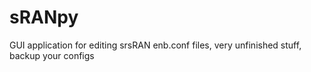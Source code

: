 # sRANpy
GUI application for editing srsRAN enb.conf files, very unfinished stuff, backup your configs
